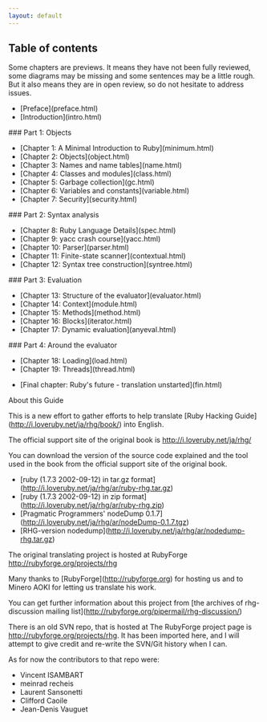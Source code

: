 ```yaml
---
layout: default
---
```


Table of contents
-----------------

Some chapters are previews. It means they have not been fully reviewed,
some diagrams may be missing and some sentences may be a little
rough. But it also means they are in open review, so do not hesitate
to address issues.

- \[Preface\](preface.html)
- \[Introduction\](intro.html)

\#\#\# Part 1: Objects

- \[Chapter 1: A Minimal Introduction to Ruby\](minimum.html)
- \[Chapter 2: Objects\](object.html)
- \[Chapter 3: Names and name tables\](name.html)
- \[Chapter 4: Classes and modules\](class.html)
- \[Chapter 5: Garbage collection\](gc.html)
- \[Chapter 6: Variables and constants\](variable.html)
- \[Chapter 7: Security\](security.html)

\#\#\# Part 2: Syntax analysis

- \[Chapter 8: Ruby Language Details\](spec.html)
- \[Chapter 9: yacc crash course\](yacc.html)
- \[Chapter 10: Parser\](parser.html)
- \[Chapter 11: Finite-state scanner\](contextual.html)
- \[Chapter 12: Syntax tree construction\](syntree.html)

\#\#\# Part 3: Evaluation

- \[Chapter 13: Structure of the evaluator\](evaluator.html)
- \[Chapter 14: Context\](module.html)
- \[Chapter 15: Methods\](method.html)
- \[Chapter 16: Blocks\](iterator.html)
- \[Chapter 17: Dynamic evaluation\](anyeval.html)

\#\#\# Part 4: Around the evaluator

- \[Chapter 18: Loading\](load.html)
- \[Chapter 19: Threads\](thread.html)

<!-- -->
- \[Final chapter: Ruby's future - translation unstarted\](fin.html)

About this Guide

This is a new effort to gather efforts to help translate
\[Ruby Hacking Guide\](http://i.loveruby.net/ja/rhg/book/) into English.

The official support site of the original book is
http://i.loveruby.net/ja/rhg/

You can download the version of the source code explained and
the tool used in the book
from the official support site of the original book.

- \[ruby (1.7.3 2002-09-12) in tar.gz format\](http://i.loveruby.net/ja/rhg/ar/ruby-rhg.tar.gz)
- \[ruby (1.7.3 2002-09-12) in zip format\](http://i.loveruby.net/ja/rhg/ar/ruby-rhg.zip)
- \[Pragmatic Programmers' nodeDump 0.1.7\](http://i.loveruby.net/ja/rhg/ar/nodeDump-0.1.7.tgz)
- \[RHG-version nodedump\](http://i.loveruby.net/ja/rhg/ar/nodedump-rhg.tar.gz)

The original translating project is hosted at RubyForge
http://rubyforge.org/projects/rhg

Many thanks to \[RubyForge\](http://rubyforge.org) for hosting us and to
Minero AOKI for letting us translate his work.

You can get further information about this project from
\[the archives of rhg-discussion mailing list\](http://rubyforge.org/pipermail/rhg-discussion/)

There is an old SVN repo, that is hosted at
The RubyForge project page is http://rubyforge.org/projects/rhg.
It has been imported here, and I will attempt to give credit and re-write the
SVN/Git history when I can.

As for now the contributors to that repo were:

- Vincent ISAMBART
- meinrad recheis
- Laurent Sansonetti
- Clifford Caoile
- Jean-Denis Vauguet
